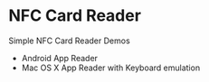 NFC Card Reader
===============

Simple NFC Card Reader Demos

* Android App Reader
* Mac OS X App Reader with Keyboard emulation
